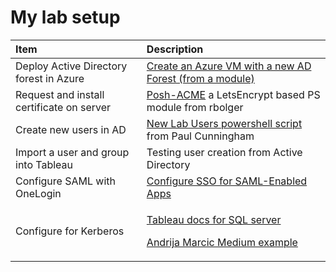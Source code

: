 # My lab setup

<table>
  <thead>
    <tr>
      <th style="text-align:left">Item</th>
      <th style="text-align:left">Description</th>
    </tr>
  </thead>
  <tbody>
    <tr>
      <td style="text-align:left">Deploy Active Directory forest in Azure</td>
      <td style="text-align:left"><a href="https://azure.microsoft.com/en-us/resources/templates/active-directory-new-domain-module-use/">Create an Azure VM with a new AD Forest (from a module)</a>
      </td>
    </tr>
    <tr>
      <td style="text-align:left">Request and install certificate on server</td>
      <td style="text-align:left"><a href="https://github.com/rmbolger/Posh-ACME">Posh-ACME</a> a LetsEncrypt
        based PS module from rbolger</td>
    </tr>
    <tr>
      <td style="text-align:left">Create new users in AD</td>
      <td style="text-align:left"><a href="https://github.com/cunninghamp/New-LabUsers.ps1">New Lab Users powershell script </a>from
        Paul Cunningham</td>
    </tr>
    <tr>
      <td style="text-align:left">Import a user and group into Tableau</td>
      <td style="text-align:left">Testing user creation from Active Directory</td>
    </tr>
    <tr>
      <td style="text-align:left">Configure SAML with OneLogin</td>
      <td style="text-align:left"><a href="https://onelogin.service-now.com/kb_view_customer.do?sysparm_article=KB0010398">Configure SSO for SAML-Enabled Apps</a>
      </td>
    </tr>
    <tr>
      <td style="text-align:left">Configure for Kerberos</td>
      <td style="text-align:left">
        <p><a href="https://community.tableau.com/s/question/0D54T00000CWcplSAD/enabling-kerberos-delegation-for-sql-server?_ga=2.11797943.2083130600.1610393574-159812869.1601602564&amp;_fsi=JnpHaLWS">Tableau docs for SQL server</a>
        </p>
        <p><a href="https://medium.com/@tableauman/configuring-kerberos-authentication-on-tableau-server-1917d127b6e3">Andrija Marcic Medium example</a>
        </p>
      </td>
    </tr>
  </tbody>
</table>

